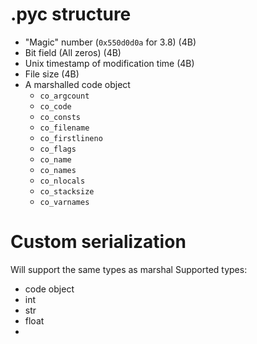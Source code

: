 # .pyc structure
* "Magic" number (`0x550d0d0a` for 3.8) (4B)
* Bit field (All zeros)                 (4B)
* Unix timestamp of modification time   (4B)
* File size                             (4B)
* A marshalled code object
    * `co_argcount`
    * `co_code`
    * `co_consts`
    * `co_filename`
    * `co_firstlineno`
    * `co_flags`
    * `co_name`
    * `co_names`
    * `co_nlocals`
    * `co_stacksize`
    * `co_varnames`

# Custom serialization
Will support the same types as marshal
Supported types:
* code object
* int
* str
* float
* 